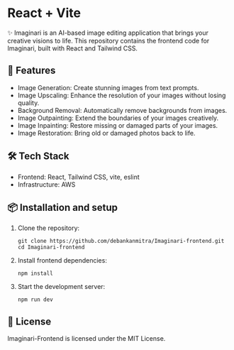 # React + Vite

✨ Imaginari is an AI-based image editing application that brings your creative visions to life. This repository contains the frontend code for Imaginari, built with React and Tailwind CSS.

## 🚀 Features
- Image Generation: Create stunning images from text prompts.
- Image Upscaling: Enhance the resolution of your images without losing quality.
- Background Removal: Automatically remove backgrounds from images.
- Image Outpainting: Extend the boundaries of your images creatively.
- Image Inpainting: Restore missing or damaged parts of your images.
- Image Restoration: Bring old or damaged photos back to life.

## 🛠️ Tech Stack
- Frontend: React, Tailwind CSS, vite, eslint
- Infrastructure: AWS

## 📦 Installation and setup
1. Clone the repository:
   ```
   git clone https://github.com/debankanmitra/Imaginari-frontend.git
   cd Imaginari-frontend
   ```
2. Install frontend dependencies:
    ```
    npm install
    ```
3. Start the development server:
    ```
    npm run dev
    ```
## 📄 License
Imaginari-Frontend is licensed under the MIT License.
